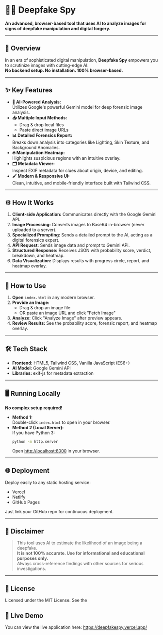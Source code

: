 # 🕵️‍♂️ Deepfake Spy

**An advanced, browser-based tool that uses AI to analyze images for signs of deepfake manipulation and digital forgery.**

---

## 📖 Overview

In an era of sophisticated digital manipulation, **Deepfake Spy** empowers you to scrutinize images with cutting-edge AI.  
**No backend setup. No installation. 100% browser-based.**

---

## ✨ Key Features

- **🤖 AI-Powered Analysis:**  
  Utilizes Google's powerful Gemini model for deep forensic image analysis.
- **📥 Multiple Input Methods:**  
  - Drag & drop local files  
  - Paste direct image URLs
- **📊 Detailed Forensics Report:**  
  Breaks down analysis into categories like Lighting, Skin Texture, and Background Anomalies.
- **🔥 Manipulation Heatmap:**  
  Highlights suspicious regions with an intuitive overlay.
- **🗂️ Metadata Viewer:**  
  Inspect EXIF metadata for clues about origin, device, and editing.
- **🖌️ Modern & Responsive UI:**  
  Clean, intuitive, and mobile-friendly interface built with Tailwind CSS.

---

## ⚙️ How It Works

1. **Client-side Application:** Communicates directly with the Google Gemini API.
2. **Image Processing:** Converts images to Base64 in-browser (never uploaded to a server).
3. **Specialized Prompting:** Sends a detailed prompt to the AI, acting as a digital forensics expert.
4. **API Request:** Sends image data and prompt to Gemini API.
5. **Structured Response:** Receives JSON with probability score, verdict, breakdown, and heatmap.
6. **Data Visualization:** Displays results with progress circle, report, and heatmap overlay.

---

## 🚀 How to Use

1. **Open** `index.html` in any modern browser.
2. **Provide an Image:**
   - Drag & drop an image file
   - OR paste an image URL and click "Fetch Image"
3. **Analyze:** Click "Analyze Image" after preview appears.
4. **Review Results:** See the probability score, forensic report, and heatmap overlay.

---

## 🛠️ Tech Stack

- **Frontend:** HTML5, Tailwind CSS, Vanilla JavaScript (ES6+)
- **AI Model:** Google Gemini API
- **Libraries:** exif-js for metadata extraction

---

## 🖥️ Running Locally

**No complex setup required!**

- **Method 1:**  
  Double-click `index.html` to open in your browser.
- **Method 2 (Local Server):**  
  If you have Python 3:
  ```sh
  python -m http.server
  ```
  Open [http://localhost:8000](http://localhost:8000) in your browser.

---

## 🌐 Deployment

Deploy easily to any static hosting service:
- Vercel
- Netlify
- GitHub Pages

Just link your GitHub repo for continuous deployment.

---

## 📜 Disclaimer

> This tool uses AI to estimate the likelihood of an image being a deepfake.  
> **It is not 100% accurate. Use for informational and educational purposes only.**  
> Always cross-reference findings with other sources for serious investigations.

---

## 📄 License

Licensed under the MIT License. See the

## 🚀 Live Demo

You can view the live application here: https://deepfakespy.vercel.app/
